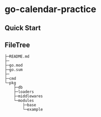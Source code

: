 # go-calendar-practice

## Quick Start
## FileTree

```
├─README.md
├─
├─go.mod
├─go.sum
├─
├─cmd
└─pkg
    ├─db
    ├─loaders
    ├─middlewares
    └─modules
        ├─base
        └─example

```

